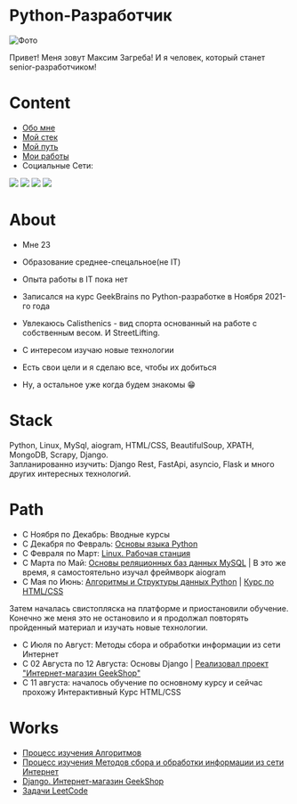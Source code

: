 # Python-Разработчик
<p> <img src="https://media-exp1.licdn.com/dms/image/C4D03AQEi9PONVsZqlg/profile-displayphoto-shrink_800_800/0/1660300538411?e=1665619200&v=beta&t=VfOQPL3Oh1bjx-Ya0CDjsTwijKms_ICBIlS3-Jw-h-k" alt="Фото"></p>
<p>Привет! Меня зовут Максим Загреба!
И я человек, который станет senior-разработчиком!</p>

# Content

- [Обо мне](#About)
- [Мой стек](#Stack)
- [Мой путь](#Path)
- [Мои работы](#Works)
- Социальные Сети:

<a href="https://www.linkedin.com/in/maxim-zaghreba-6636a0231" target=blank><img src="https://cdn-icons-png.flaticon.com/32/145/145807.png"><a/>
<a href="https://t.me/ZagMakk"><img src="https://cdn-icons-png.flaticon.com/32/2111/2111646.png"><a/>
<a href="https://www.instagram.com/maksim_zaghreba/"><img src="https://cdn-icons-png.flaticon.com/32/2111/2111463.png"><a/>
<a href="https://www.facebook.com/profile.php?id=100028229644209"><img src="https://cdn-icons-png.flaticon.com/32/1384/1384053.png"><a/>


# About 

- Мне 23

- Образование среднее-спецальное(не IT)
- Опыта работы в IT пока нет
- Записался на курс GeekBrains по Python-разработке в Ноября 2021-го года
- Увлекаюсь Calisthenics - вид спорта основанный на работе с собственным весом. И StreetLifting.
- С интересом изучаю новые технологии
- Есть свои цели и я сделаю все, чтобы их добиться
- Ну, а остальное уже когда будем знакомы &#128513;




# Stack

Python, Linux, MySql, aiogram, HTML/CSS, BeautifulSoup, XPATH, MongoDB, Scrapy, Django.<br>
Запланированно изучить: Django Rest, FastApi, asyncio, Flask и много других интересных технологий.



# Path

- C Ноября по Декабрь: Вводные курсы
- C Декабря по Февраль: <a href='https://drive.google.com/file/d/1SDKgSSX7E5KNRFqblBbqHfkghNs22re2/view'>Основы языка Python</a>
- C Февраля по Март: <a href='https://drive.google.com/file/d/1SdMRiEV2-m3mg56VUNTKlxnXt2YNEr0O/view?usp=sharing'>Linux. Рабочая станция</a>
- С Марта по Май: <a href="https://drive.google.com/file/d/1AVcj_mptVeTrRq2Fuzum21eMn4UXN8jz/view?usp=sharing">Основы реляционных баз данных MySQL</a> | В это же время, я самостоятельно изучал фреймворк aiogram
- С Мая по Июнь: <a href="https://drive.google.com/file/d/1QnGBOa1SVIbzj30FfV1QlFQwkEbO5iTl/view?usp=sharing">Алгоритмы и Структуры данных Python</a> | <a href="https://drive.google.com/file/d/1iN0CFkrW7LW8li2QCzS4CHEsNFJOZYOG/view?usp=sharing">Курс по HTML/CSS</a>
<p>Затем началась свистопляска на платформе и приостановили обучение.
Конечно же меня это не остановило и я продолжал повторять пройденный материал и изучать новые технологии.</p>

- С Июля по Август: Методы сбора и обработки информации из сети Интернет
- С 02 Августа по 12 Августа: Основы Django | <a href="https://github.com/finger-to-the-sky/geekshop-server">Реализовал проект "Интернет-магазин GeekShop"</a>
- С 11 августа: началось обучение по основному курсу и сейчас прохожу Интерактивный Курс HTML/CSS


# Works

- <a href="https://github.com/finger-to-the-sky/Algorithms">Процесс изучения Алгоритмов</a>
- <a href="https://github.com/finger-to-the-sky/Methods_Parsing_Scraping">Процесс изучения Методов сбора и обработки информации из сети Интернет</a>
- <a href="https://github.com/finger-to-the-sky/geekshop-server">Django. Интернет-магазин GeekShop</a>
- <a href="https://github.com/finger-to-the-sky/LeetCode">Задачи LeetCode</a>



